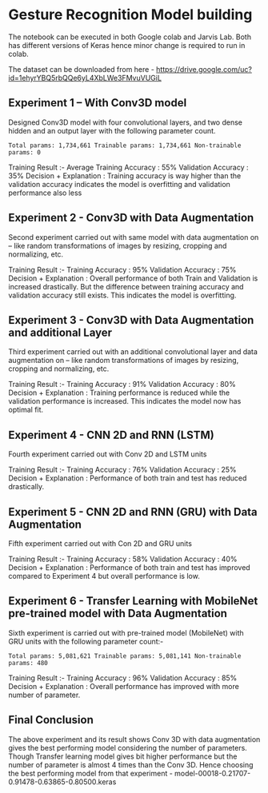 # Gesture Recognition Model building

The notebook can be executed in both Google colab and Jarvis Lab. Both has different versions of Keras hence minor change is required to run in colab.

The dataset can be downloaded from here - https://drive.google.com/uc?id=1ehyrYBQ5rbQQe6yL4XbLWe3FMvuVUGiL


## Experiment 1 – With Conv3D model
Designed Conv3D model with four convolutional layers, and two dense hidden and an output layer with the following parameter count.

`Total params: 1,734,661
Trainable params: 1,734,661
Non-trainable params: 0`

Training Result :- Average Training Accuracy : 55%     Validation Accuracy : 35%
Decision + Explanation : Training accuracy is way higher than the validation accuracy indicates the model is overfitting and validation performance also less

## Experiment 2 - Conv3D  with Data Augmentation
Second experiment carried out with same model with data augmentation on – like random transformations of images by resizing, cropping and normalizing, etc.

Training Result :-  Training Accuracy : 95%     Validation Accuracy : 75%
Decision + Explanation : Overall performance of both Train and Validation is increased drastically. But the  difference between training accuracy and validation accuracy still exists. This indicates the model is overfitting.

## Experiment 3 - Conv3D with Data Augmentation and additional Layer

Third experiment carried out with an additional convolutional layer and data augmentation on – like random transformations of images by resizing, cropping and normalizing, etc.

Training Result :-  Training Accuracy : 91%     Validation Accuracy : 80%
Decision + Explanation :  Training performance is reduced while the validation performance is increased. This  indicates the model now has optimal fit. 


## Experiment 4 - CNN 2D and RNN (LSTM) 
Fourth experiment carried out with Conv 2D and LSTM units

Training Result :-  Training Accuracy : 76%     Validation Accuracy : 25%
Decision + Explanation :  Performance of both train and test has reduced drastically.

## Experiment 5 - CNN 2D and RNN (GRU) with Data Augmentation
Fifth experiment carried out with Con 2D and GRU units 

Training Result :-  Training Accuracy : 58%     Validation Accuracy : 40%
Decision + Explanation :  Performance of both train and test has improved compared to Experiment 4 but overall performance is low.

## Experiment 6 - Transfer Learning with MobileNet pre-trained model with Data Augmentation
Sixth experiment is carried out with pre-trained model (MobileNet) with GRU units with the following parameter count:-

`Total params: 5,081,621
Trainable params: 5,081,141
Non-trainable params: 480`

Training Result :-  Training Accuracy : 96%     Validation Accuracy : 85%
Decision + Explanation :  Overall performance has improved with more number of parameter.

## Final Conclusion
The above experiment and its result shows Conv 3D with data augmentation gives the best performing model considering the number of parameters. Though Transfer learning model gives bit higher performance but the number of parameter is almost 4 times than the Conv 3D.
Hence choosing the best performing model from that experiment - model-00018-0.21707-0.91478-0.63865-0.80500.keras


